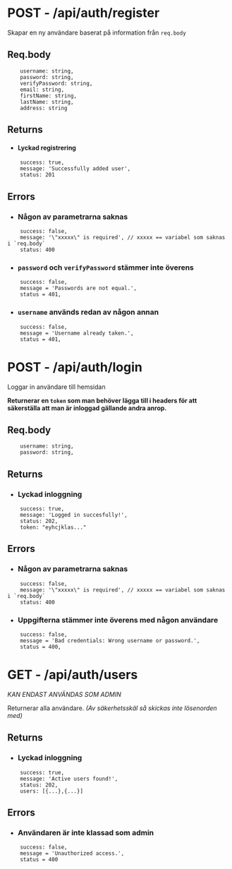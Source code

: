 # POST - /api/auth/register

Skapar en ny användare baserat på information från `req.body`

## Req.body
```
	username: string,
	password: string,
	verifyPassword: string,
	email: string,
	firstName: string,
	lastName: string,
	address: string
```

## Returns

* #### Lyckad registrering
```
	success: true,
	message: 'Successfully added user',
	status: 201 
```

## Errors

* ### Någon av parametrarna saknas
```
	success: false,
	message: '\"xxxxx\" is required', // xxxxx == variabel som saknas i `req.body`
	status: 400
```

* ### `password` och `verifyPassword` stämmer inte överens
```
	success: false,
	message = 'Passwords are not equal.',
	status = 401,
```
* ### `username` används redan av någon annan
```
	success: false,
	message = 'Username already taken.',
	status = 401,
```

# POST - /api/auth/login

Loggar in användare till hemsidan

**Returnerar en `token` som man behöver lägga till i headers för att säkerställa att man är inloggad gällande andra anrop.**

## Req.body
```
	username: string,
	password: string,
```

## Returns

* ### Lyckad inloggning
```
	success: true,
	message: 'Logged in succesfully!',
	status: 202,
	token: "eyhcjklas..." 
```

## Errors

* ### Någon av parametrarna saknas
```
	success: false,
	message: '\"xxxxx\" is required', // xxxxx == variabel som saknas i `req.body`
	status: 400
```

* ### Uppgifterna stämmer inte överens med någon användare
```
	success: false,
	message = 'Bad credentials: Wrong username or password.',
	status = 400,
```
# GET - /api/auth/users 
*KAN ENDAST ANVÄNDAS SOM ADMIN*

Returnerar alla användare.
*(Av säkerhetsskäl så skickas inte lösenorden med)*

## Returns

* ### Lyckad inloggning
```
	success: true,
	message: 'Active users found!',
	status: 202,
	users: [{...},{...}] 
```

## Errors

* ### Användaren är inte klassad som admin
```
	success: false,
	message = 'Unauthorized access.',
	status = 400
```
